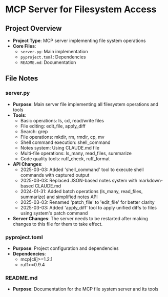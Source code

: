 # MCP Server for Filesystem Access

## Project Overview
- **Project Type**: MCP server implementing file system operations
- **Core Files**:
  - `server.py`: Main implementation
  - `pyproject.toml`: Dependencies
  - `README.md`: Documentation

## File Notes

### server.py
- **Purpose**: Main server file implementing all filesystem operations and tools
- **Tools**: 
  - Basic operations: ls, cd, read/write files
  - File editing: edit_file, apply_diff
  - Search: grep
  - File operations: mkdir, rm, rmdir, cp, mv
  - Shell command execution: shell_command
  - Notes system: Using CLAUDE.md file
  - Multi-file operations: ls_many, read_files, summarize
  - Code quality tools: ruff_check, ruff_format
- **API Changes**:
  - 2025-03-03: Added 'shell_command' tool to execute shell commands with captured output
  - 2025-03-03: Replaced JSON-based notes system with markdown-based CLAUDE.md
  - 2024-01-31: Added batch operations (ls_many, read_files, summarize) and simplified notes API
  - 2025-03-03: Renamed 'patch_file' to 'edit_file' for better clarity
  - 2025-03-03: Added 'apply_diff' tool to apply unified diffs to files using system's patch command
- **Server Changes**: The server needs to be restarted after making changes to this file for them to take effect.

### pyproject.toml
- **Purpose**: Project configuration and dependencies
- **Dependencies**: 
  - mcp[cli]>=1.2.1
  - ruff>=0.9.4

### README.md
- **Purpose**: Documentation for the MCP file system server and its tools
